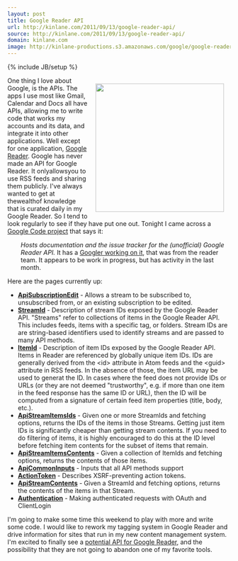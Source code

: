 ```yaml
---
layout: post
title: Google Reader API
url: http://kinlane.com/2011/09/13/google-reader-api/
source: http://kinlane.com/2011/09/13/google-reader-api/
domain: kinlane.com
image: http://kinlane-productions.s3.amazonaws.com/google/google-reader.jpg
---
```

{% include JB/setup %}<p><!DOCTYPE html PUBLIC "-//W3C//DTD XHTML 1.0 Transitional//EN"
    "http://www.w3.org/TR/xhtml1/DTD/xhtml1-transitional.dtd">
<html xmlns="http://www.w3.org/1999/xhtml">
  <head>
    <title></title>
  </head>
  <body>
    <a href="http://www.google.com/reader"><img style="padding: 15px;" src="http://kinlane-productions.s3.amazonaws.com/google/google-reader.jpg" alt="" width="290" align="right" /></a>One thing I
    love about Google, is the APIs. The apps I use most like Gmail, Calendar and Docs all have APIs, allowing me to write code that works my accounts and its data, and integrate it into other
    applications. Well except for one application, <a href="http://www.google.com/reader">Google Reader</a>. Google has never made an API for Google Reader. It onlyallowsyou to use RSS feeds and
    sharing them publicly. I've always wanted to get at thewealthof knowledge that is curated daily in my Google Reader. So I tend to look regularly to see if they have put one out. Tonight I came
    across a <a href="http://code.google.com/p/google-reader-api/">Google Code project</a> that says it:
    <p style="padding-left: 30px;">
      <em>Hosts documentation and the issue tracker for the (unofficial) Google Reader API.</em> It has a <a href="https://plus.google.com/111567061469336027617/posts">Googler working on it</a>, that
      was from the reader team. It appears to be work in progress, but has activity in the last month.
    </p>Here are the pages currently up:
    <ul class="mainlist">
      <li>
        <strong><a href="http://code.google.com/p/google-reader-api/wiki/ApiSubscriptionEdit">ApiSubscriptionEdit</a></strong> - Allows a stream to be subscribed to, unsubscribed from, or an existing
        subscription to be edited.
      </li>
      <li>
        <strong><a href="http://code.google.com/p/google-reader-api/wiki/StreamId">StreamId</a></strong> - Description of stream IDs exposed by the Google Reader API. "Streams" refer to collections
        of items in the Google Reader API. This includes feeds, items with a specific tag, or folders. Stream IDs are are string-based identifiers used to identify streams and are passed to many API
        methods.
      </li>
      <li>
        <strong><a href="http://code.google.com/p/google-reader-api/wiki/ItemId">ItemId</a></strong> - Description of item IDs exposed by the Google Reader API. Items in Reader are referenced by
        globally unique item IDs. IDs are generally derived from the &lt;id&gt; attribute in Atom feeds and the &lt;guid&gt; attribute in RSS feeds. In the absence of those, the item URL may be used
        to generat the ID. In cases where the feed does not provide IDs or URLs (or they are not deemed "trustworthy", e.g. if more than one item in the feed response has the same ID or URL), then
        the ID will be computed from a signature of certain feed item properties (title, body, etc.).
      </li>
      <li>
        <strong><a href="http://code.google.com/p/google-reader-api/wiki/ApiStreamItemsIds">ApiStreamItemsIds</a></strong> - Given one or more StreamIds and fetching options, returns the IDs of the
        items in those Streams. Getting just item IDs is significantly cheaper than getting stream contents. If you need to do filtering of items, it is highly encouraged to do this at the ID level
        before fetching item contents for the subset of items that remain.
      </li>
      <li>
        <strong><a href="http://code.google.com/p/google-reader-api/wiki/ApiStreamItemsContents">ApiStreamItemsContents</a></strong> - Given a collection of ItemIds and fetching options, returns the
        contents of those items.
      </li>
      <li>
        <strong><a href="http://code.google.com/p/google-reader-api/wiki/ApiCommonInputs">ApiCommonInputs</a></strong> - Inputs that all API methods support
      </li>
      <li>
        <strong><a href="http://code.google.com/p/google-reader-api/wiki/ActionToken">ActionToken</a></strong> - Describes XSRF-preventing action tokens.
      </li>
      <li>
        <strong><a href="http://code.google.com/p/google-reader-api/wiki/ApiStreamContents">ApiStreamContents</a></strong> - Given a StreamId and fetching options, returns the contents of the items
        in that Stream.
      </li>
      <li>
        <strong><a href="http://code.google.com/p/google-reader-api/wiki/Authentication">Authentication</a></strong> - Making authenticated requests with OAuth and ClientLogin
      </li>
    </ul>I'm going to make some time this weekend to play with more and write some code. I would like to rework my tagging system in Google Reader and drive information for sites that run in my new
    content management system. I'm excited to finally see a <a title="potential API for Google Reader" href="http://code.google.com/p/google-reader-api/">potential API for Google Reader</a>, and the
    possibility that they are not going to abandon one of my favorite tools.
  </body>
</html></p>
